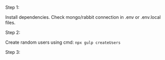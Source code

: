

Step 1:

Install dependencies.
Check mongo/rabbit connection in .env or .env.local files.


Step 2:

Create random users using cmd: `npx gulp createUsers`

Step 3:
